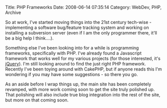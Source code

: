 Title:  PHP Frameworks
Date:  2008-06-14 07:35:14
Category:  WebDev, PHP, Archive

So at work, I've started moving things into the 21st century tech-wise - implementing a software bug/feature tracking 
system and working on installing a subversion server (even if I am the only programmer there, it'll be a big help I 
think....).

Something else I've been looking into for a while is programming frameworks, specifically with PHP.  I've already found 
a Javascript framework that works well for my various projects (for those interested, it's [jQuery](http://jquery.com/)).
I'm still looking around to find the just right PHP framework.  Recently I've been toying around with CakePHP, but if 
anyone reads this I'm wondering if you may have some suggestions - so there you go.

As an aside before I wrap things up, the main site has been completely revamped, with more work coming soon to get the 
site truly polished up.  That polishing will also include true blog integration into the rest of the site, but more on 
that coming soon.
